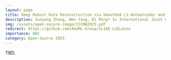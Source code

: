 ```yaml
---
layout: page
title: Deep Robust Data Reconstruction via Smoothed L1-Autoencoder and Layerwise Sparse Group Lasso
description: Junyang Zhang, Wen Yang, Di Ming* In International Joint Conference on Neural Networks (IJCNN), Jul 2025
img: /assets/open-socure-image/IJCNN2025.pdf
redirect: https://github.com/AdvML-Group/SL1AE-LSGLasso
importance: 002
category: Open-Source 2025
---
```


TBD.
